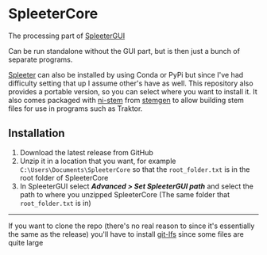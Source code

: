 # SpleeterCore

The processing part of [SpleeterGUI](https://github.com/thooore/SpleeterGUI)

Can be run standalone without the GUI part, but is then just a bunch of separate programs.

[Spleeter](https://github.com/deezer/spleeter) can also be installed by using Conda or PyPi but since I've had difficulty setting that up I assume other's have as well. This repository also provides a portable version, so you can select where you want to install it. It also comes packaged with [ni-stem](https://github.com/thooore/ni-stem) from [stemgen](https://github.com/axeldelafosse/stemgen) to allow building stem files for use in programs such as Traktor. 

## Installation
1. Download the latest release from GitHub
2. Unzip it in a location that you want, for example `C:\Users\Documents\SpleeterCore` so that the `root_folder.txt` is in the root folder of SpleeterCore
3. In SpleeterGUI select ***Advanced > Set SpleeterGUI path*** and select the path to where you unzipped SpleeterCore (The same folder that `root_folder.txt` is in) 

---
If you want to clone the repo (there's no real reason to since it's essentially the same as the release) you'll have to install [git-lfs](https://git-lfs.github.com/) since some files are quite large

